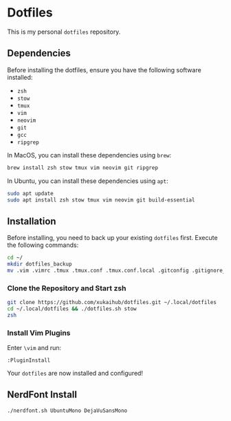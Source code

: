 # Dotfiles

This is my personal `dotfiles` repository.

## Dependencies

Before installing the dotfiles, ensure you have the following software installed:

- `zsh`
- `stow`
- `tmux`
- `vim`
- `neovim`
- `git`
- `gcc`
- `ripgrep`

In MacOS, you can install these dependencies using `brew`:

```sh
brew install zsh stow tmux vim neovim git ripgrep
```

In Ubuntu, you can install these dependencies using `apt`:

```sh
sudo apt update
sudo apt install zsh stow tmux vim neovim git build-essential
```

## Installation

Before installing, you need to back up your existing `dotfiles` first. Execute the following commands:

```sh
cd ~/
mkdir dotfiles_backup
mv .vim .vimrc .tmux .tmux.conf .tmux.conf.local .gitconfig .gitignore_global .zshrc .bash_aliases .config/nvim dotfiles_backup/
```

### Clone the Repository and Start zsh

```sh
git clone https://github.com/xukaihub/dotfiles.git ~/.local/dotfiles
cd ~/.local/dotfiles && ./dotfiles.sh stow
zsh
```

### Install Vim Plugins

Enter `\vim` and run:

```vim
:PluginInstall
```

Your `dotfiles` are now installed and configured!

## NerdFont Install

```sh
./nerdfont.sh UbuntuMono DejaVuSansMono
```
